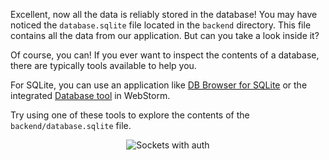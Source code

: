 Excellent, now all the data is reliably stored in the database! 
You may have noticed the `database.sqlite` file located in the `backend` directory. 
This file contains all the data from our application. But can you take a look inside it?

Of course, you can!
If you ever want to inspect the contents of a database, there are typically tools available to help you.

For SQLite, you can use an application like [DB Browser for SQLite](https://sqlitebrowser.org/) or the integrated [Database tool](https://www.jetbrains.com/help/webstorm/settings-tools-database.html) in WebStorm.

Try using one of these tools to explore the contents of the `backend/database.sqlite` file.

<div style="text-align: center; max-width: 900px; margin: 0 auto;">
<img src="images/database_tool.png" alt="Sockets with auth">
</div>
